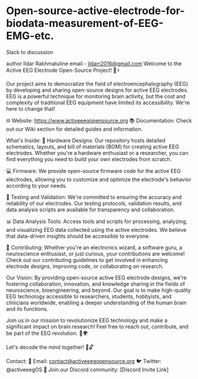 # Open-source-active-electrode-for-biodata-measurement-of-EEG-EMG-etc.

Slack to discussion 


author Ildar Rakhmatuline 
email - ildarr2016@gmail.com
Welcome to the Active EEG Electrode Open-Source Project! 🧠⚡

Our project aims to democratize the field of electroencephalography (EEG) by developing and sharing open-source designs for active EEG electrodes. EEG is a powerful technique for monitoring brain activity, but the cost and complexity of traditional EEG equipment have limited its accessibility. We're here to change that!

🌐 Website: https://www.activeeegopensource.org
📚 Documentation: Check out our Wiki section for detailed guides and information.

What's Inside:
🔌 Hardware Designs: Our repository hosts detailed schematics, layouts, and bill of materials (BOM) for creating active EEG electrodes. Whether you're a hardware enthusiast or a researcher, you can find everything you need to build your own electrodes from scratch.

💻 Firmware: We provide open-source firmware code for the active EEG electrodes, allowing you to customize and optimize the electrode's behavior according to your needs.

🧪 Testing and Validation: We're committed to ensuring the accuracy and reliability of our electrodes. Our testing protocols, validation results, and data analysis scripts are available for transparency and collaboration.

📊 Data Analysis Tools: Access tools and scripts for processing, analyzing, and visualizing EEG data collected using the active electrodes. We believe that data-driven insights should be accessible to everyone.

🤝 Contributing: Whether you're an electronics wizard, a software guru, a neuroscience enthusiast, or just curious, your contributions are welcome! Check out our contributing guidelines to get involved in enhancing electrode designs, improving code, or collaborating on research.

Our Vision:
By providing open-source active EEG electrode designs, we're fostering collaboration, innovation, and knowledge sharing in the fields of neuroscience, bioengineering, and beyond. Our goal is to make high-quality EEG technology accessible to researchers, students, hobbyists, and clinicians worldwide, enabling a deeper understanding of the human brain and its functions.

Join us in our mission to revolutionize EEG technology and make a significant impact on brain research! Feel free to reach out, contribute, and be part of the EEG revolution. 🧠🌍

Let's decode the mind together! 🚀🔓

Contact:
📧 Email: contact@activeeegopensource.org
🐦 Twitter: @activeeegOS
👾 Join our Discord community: [Discord Invite Link]

